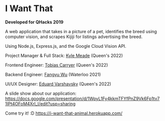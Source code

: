# I Want That
**Developed for QHacks 2019**

A web application that takes in a picture of a pet, identifies the breed using computer vision, and scrapes Kijiji for listings advertising the breed.


Using Node.js, Express.js, and the Google Cloud Vision API.


Project Manager & Full Stack: [Kyle Meade](https://github.com/Kymed) (Queen's 2022)

Frontend Engineer: [Tobias Carryer](https://github.com/TobCar) (Queen's 2022)

Backend Engineer: [Fangyu Wu](https://github.com/WuFangyu) (Waterloo 2021)

UI/UX Designer: [Eduard Varshavsky](https://github.com/EduardVar) (Queen's 2022)


A slide show about our application:
https://docs.google.com/presentation/d/1WpyL1Fy4kkmTFYfPnZ9Vk6Fp1tv71IPt4OFoM4Xrl_I/edit?usp=sharing

Come try it! :D
https://i-want-that-animal.herokuapp.com/
